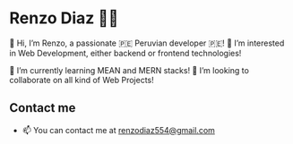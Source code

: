 # Renzo Diaz :male_detective:

👋 Hi, I’m Renzo, a passionate :peru: Peruvian developer :peru:! 👀 I’m interested in Web Development, either backend or frontend technologies!

🌱 I’m currently learning MEAN and MERN stacks! 💞️ I’m looking to collaborate on all kind of Web Projects!

## Contact me

- 📫 You can contact me at renzodiaz554@gmail.com

<!---
Renzo4Renzo/Renzo4Renzo is a ✨ special ✨ repository because its `README.md` (this file) appears on your GitHub profile.
You can click the Preview link to take a look at your changes.
--->

